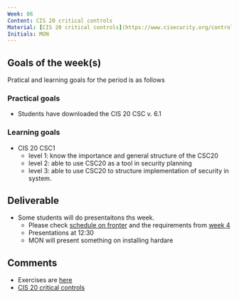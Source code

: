 ```yaml
---
Week: 06
Content: CIS 20 critical controls
Material: [CIS 20 critical controls](https://www.cisecurity.org/controls/)
Initials: MON
---
```


## Goals of the week(s)
Pratical and learning goals for the period is as follows

### Practical goals
* Students have downloaded the CIS 20 CSC v. 6.1

### Learning goals
* CIS 20 CSC1
  * level 1: know the importance and general structure of the CSC20
  * level 2: able to use CSC20 as a tool in security planning 
  * level 3: able to use CSC20 to structure implementation of security in system.
        
## Deliverable
* Some students will do presentaitons ths week. 
    * Please check [schedule on fronter](https://fronter.com/eal/links/files.phtml/1261825527$31048836$/2nd+Semester/IT+Security/ITT2+ITS+presentations.pdf)  and the requirements from [week 4](ww04-introduction.md)
    * Presentations at 12:30
    * MON will present something on installing hardare

## Comments
* Exercises are [here](../materials/ww06-exercises.md)
* [CIS 20 critical controls](https://www.cisecurity.org/controls/)
